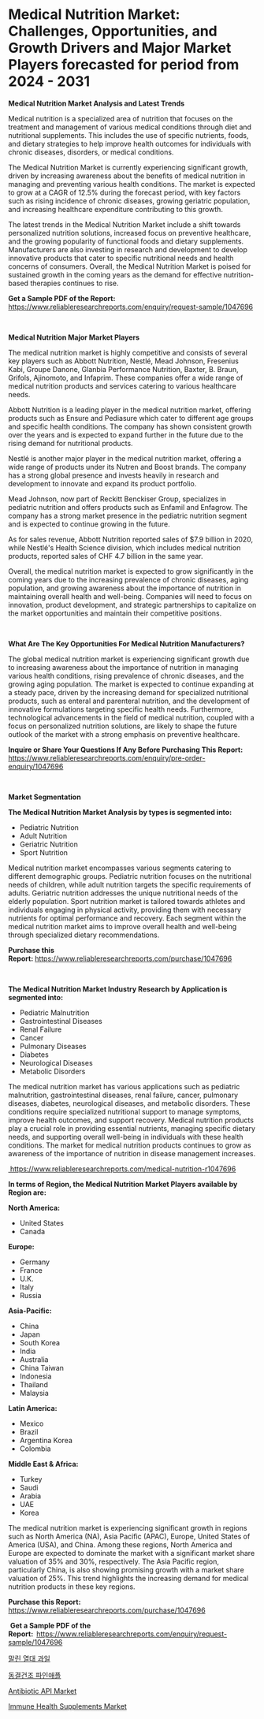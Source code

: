 <p><h1>Medical Nutrition Market: Challenges, Opportunities, and Growth Drivers and Major Market Players forecasted for period from 2024 - 2031</h1></p><p><strong>Medical Nutrition Market Analysis and Latest Trends</strong></p>
<p><p>Medical nutrition is a specialized area of nutrition that focuses on the treatment and management of various medical conditions through diet and nutritional supplements. This includes the use of specific nutrients, foods, and dietary strategies to help improve health outcomes for individuals with chronic diseases, disorders, or medical conditions.</p><p>The Medical Nutrition Market is currently experiencing significant growth, driven by increasing awareness about the benefits of medical nutrition in managing and preventing various health conditions. The market is expected to grow at a CAGR of 12.5% during the forecast period, with key factors such as rising incidence of chronic diseases, growing geriatric population, and increasing healthcare expenditure contributing to this growth.</p><p>The latest trends in the Medical Nutrition Market include a shift towards personalized nutrition solutions, increased focus on preventive healthcare, and the growing popularity of functional foods and dietary supplements. Manufacturers are also investing in research and development to develop innovative products that cater to specific nutritional needs and health concerns of consumers. Overall, the Medical Nutrition Market is poised for sustained growth in the coming years as the demand for effective nutrition-based therapies continues to rise.</p></p>
<p><strong>Get a Sample PDF of the Report:&nbsp;</strong> <a href="https://www.reliableresearchreports.com/enquiry/request-sample/1047696">https://www.reliableresearchreports.com/enquiry/request-sample/1047696</a></p>
<p>&nbsp;</p>
<p><strong>Medical Nutrition Major Market Players</strong></p>
<p><p>The medical nutrition market is highly competitive and consists of several key players such as Abbott Nutrition, Nestlé, Mead Johnson, Fresenius Kabi, Groupe Danone, Glanbia Performance Nutrition, Baxter, B. Braun, Grifols, Ajinomoto, and Infaprim. These companies offer a wide range of medical nutrition products and services catering to various healthcare needs.</p><p>Abbott Nutrition is a leading player in the medical nutrition market, offering products such as Ensure and Pediasure which cater to different age groups and specific health conditions. The company has shown consistent growth over the years and is expected to expand further in the future due to the rising demand for nutritional products.</p><p>Nestlé is another major player in the medical nutrition market, offering a wide range of products under its Nutren and Boost brands. The company has a strong global presence and invests heavily in research and development to innovate and expand its product portfolio.</p><p>Mead Johnson, now part of Reckitt Benckiser Group, specializes in pediatric nutrition and offers products such as Enfamil and Enfagrow. The company has a strong market presence in the pediatric nutrition segment and is expected to continue growing in the future.</p><p>As for sales revenue, Abbott Nutrition reported sales of $7.9 billion in 2020, while Nestlé's Health Science division, which includes medical nutrition products, reported sales of CHF 4.7 billion in the same year.</p><p>Overall, the medical nutrition market is expected to grow significantly in the coming years due to the increasing prevalence of chronic diseases, aging population, and growing awareness about the importance of nutrition in maintaining overall health and well-being. Companies will need to focus on innovation, product development, and strategic partnerships to capitalize on the market opportunities and maintain their competitive positions.</p></p>
<p>&nbsp;</p>
<p><strong>What Are The Key Opportunities For Medical Nutrition Manufacturers?</strong></p>
<p><p>The global medical nutrition market is experiencing significant growth due to increasing awareness about the importance of nutrition in managing various health conditions, rising prevalence of chronic diseases, and the growing aging population. The market is expected to continue expanding at a steady pace, driven by the increasing demand for specialized nutritional products, such as enteral and parenteral nutrition, and the development of innovative formulations targeting specific health needs. Furthermore, technological advancements in the field of medical nutrition, coupled with a focus on personalized nutrition solutions, are likely to shape the future outlook of the market with a strong emphasis on preventive healthcare.</p></p>
<p><strong>Inquire or Share Your Questions If Any Before Purchasing This Report:</strong> <a href="https://www.reliableresearchreports.com/enquiry/pre-order-enquiry/1047696">https://www.reliableresearchreports.com/enquiry/pre-order-enquiry/1047696</a></p>
<p>&nbsp;</p>
<p><strong>Market Segmentation</strong></p>
<p><strong>The Medical Nutrition Market Analysis by types is segmented into:</strong></p>
<p><ul><li>Pediatric Nutrition</li><li>Adult Nutrition</li><li>Geriatric Nutrition</li><li>Sport Nutrition</li></ul></p>
<p><p>Medical nutrition market encompasses various segments catering to different demographic groups. Pediatric nutrition focuses on the nutritional needs of children, while adult nutrition targets the specific requirements of adults. Geriatric nutrition addresses the unique nutritional needs of the elderly population. Sport nutrition market is tailored towards athletes and individuals engaging in physical activity, providing them with necessary nutrients for optimal performance and recovery. Each segment within the medical nutrition market aims to improve overall health and well-being through specialized dietary recommendations.</p></p>
<p><strong>Purchase this Report:&nbsp;</strong><a href="https://www.reliableresearchreports.com/purchase/1047696">https://www.reliableresearchreports.com/purchase/1047696</a></p>
<p>&nbsp;</p>
<p><strong>The Medical Nutrition Market Industry Research by Application is segmented into:</strong></p>
<p><ul><li>Pediatric Malnutrition</li><li>Gastrointestinal Diseases</li><li>Renal Failure</li><li>Cancer</li><li>Pulmonary Diseases</li><li>Diabetes</li><li>Neurological Diseases</li><li>Metabolic Disorders</li></ul></p>
<p><p>The medical nutrition market has various applications such as pediatric malnutrition, gastrointestinal diseases, renal failure, cancer, pulmonary diseases, diabetes, neurological diseases, and metabolic disorders. These conditions require specialized nutritional support to manage symptoms, improve health outcomes, and support recovery. Medical nutrition products play a crucial role in providing essential nutrients, managing specific dietary needs, and supporting overall well-being in individuals with these health conditions. The market for medical nutrition products continues to grow as awareness of the importance of nutrition in disease management increases.</p></p>
<p><a href="https://www.reliableresearchreports.com/medical-nutrition-r1047696">&nbsp;https://www.reliableresearchreports.com/medical-nutrition-r1047696</a></p>
<p><strong>In terms of Region, the Medical Nutrition Market Players available by Region are:</strong></p>
<p>
    <p> <strong> North America: </strong>
        <ul>
            <li>United States</li>
            <li>Canada</li>
        </ul>
        </p> 
    <p> <strong> Europe: </strong>
        <ul>
            <li>Germany</li>
            <li>France</li>
            <li>U.K.</li>
            <li>Italy</li>
            <li>Russia</li>
        </ul>
        </p> 
    <p> <strong> Asia-Pacific: </strong>
        <ul>
            <li>China</li>
            <li>Japan</li>
            <li>South Korea</li>
            <li>India</li>
            <li>Australia</li>
            <li>China Taiwan</li>
            <li>Indonesia</li>
            <li>Thailand</li>
            <li>Malaysia</li>
        </ul>
        </p> 
    <p> <strong> Latin America: </strong>
        <ul>
            <li>Mexico</li>
            <li>Brazil</li>
            <li>Argentina Korea</li>
            <li>Colombia</li>
        </ul>
        </p> 
    <p> <strong> Middle East & Africa: </strong>
        <ul>
            <li>Turkey</li>
            <li>Saudi</li>
            <li>Arabia</li>
            <li>UAE</li>
            <li>Korea</li>
        </ul>
    </p>
    </p>
<p><p>The medical nutrition market is experiencing significant growth in regions such as North America (NA), Asia Pacific (APAC), Europe, United States of America (USA), and China. Among these regions, North America and Europe are expected to dominate the market with a significant market share valuation of 35% and 30%, respectively. The Asia Pacific region, particularly China, is also showing promising growth with a market share valuation of 25%. This trend highlights the increasing demand for medical nutrition products in these key regions.</p></p>
<p><strong>Purchase this Report: </strong><a href="https://www.reliableresearchreports.com/purchase/1047696">https://www.reliableresearchreports.com/purchase/1047696</a></p>
<p>&nbsp;<strong>Get a Sample PDF of the Report:&nbsp;&nbsp;</strong><a href="https://www.reliableresearchreports.com/enquiry/request-sample/1047696">https://www.reliableresearchreports.com/enquiry/request-sample/1047696</a></p>
<p><strong></strong></p>
<p><p><a href="https://github.com/royErdmtyan906778/Market-Research-Report-List-1/blob/main/850977056891.md">말린 열대 과일</a></p><p><a href="https://github.com/valroy852/Market-Research-Report-List-1/blob/main/256907356892.md">동결건조 파인애플</a></p><p><a href="https://github.com/kathiaseamanalvaradovlprc2h/Market-Research-Report-List-2/blob/main/antibiotic-api-market.md">Antibiotic API Market</a></p><p><a href="https://github.com/wusalecollins540tpqoz/Market-Research-Report-List-2/blob/main/immune-health-supplements-market.md">Immune Health Supplements Market</a></p></p>